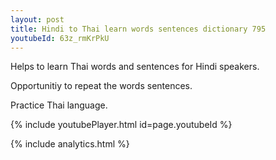 ```yaml
---
layout: post
title: Hindi to Thai learn words sentences dictionary 795 
youtubeId: 63z_rmKrPkU
---
```

 
 
Helps to learn Thai words and sentences for Hindi speakers.

Opportunitiy to repeat the words sentences. 

Practice Thai language. 
 
{% include youtubePlayer.html id=page.youtubeId %}
 
 
{% include analytics.html %}